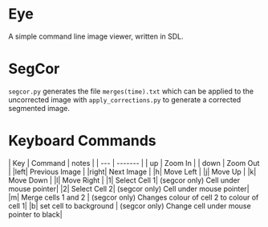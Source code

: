 # Eye

A simple command line image viewer, written in SDL.

# SegCor
`segcor.py` generates the file `merges(time).txt` which can be applied to the uncorrected image with `apply_corrections.py` to generate a corrected segmented image.

# Keyboard Commands

| Key  | Command  | notes |
| ---  | -------  |
| up   | Zoom In  |
| down | Zoom Out |
|left| Previous Image |
|right| Next Image |
|h| Move Left |
|j| Move Up |
|k| Move Down |
|l| Move Right |
|1| Select Cell 1| (segcor only) Cell under mouse pointer|
|2| Select Cell 2| (segcor only) Cell under mouse pointer|
|m| Merge cells 1 and 2 | (segcor only) Changes colour of cell 2 to colour of cell 1|
|b| set cell to background | (segcor only) Change cell under mouse pointer to black|